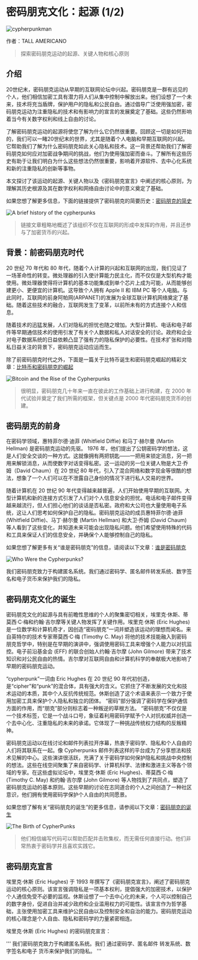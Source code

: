 # 密码朋克文化：起源 (1/2) 

![cypherpunkman](img/cypherpunkman.jpg)

作者：TALL AMERICANO

> 探索密码朋克运动的起源、关键人物和核心原则


## 介绍

20世纪末，密码朋克运动从早期的互联网论坛中兴起。密码朋克是一群有远见的个人，他们相信加密工具有潜力将人们从集中控制中解放出来。他们设想了一个未来，技术将充当盾牌，保护用户的隐私和公民自由。通过倡导广泛使用强加密，密码朋克运动为注重隐私的技术和有影响力的宣言的发展奠定了基础。这些仍然影响着当今有关数字权利和线上自由的讨论。

了解密码朋克运动的起源将使您了解为什么它仍然很重要。回顾这一切是如何开始的，我们可以一睹20世纪末的世界，尤其是随着个人电脑和早期互联网的兴起。它帮助我们了解为什么密码朋克如此关心隐私和技术。这一背景还帮助我们了解密码朋克如何应对加密战争期间的挑战，他们为使用强加密而奋斗。了解所有这些历史有助于让我们明白为什么这些想法仍然很重要，影响着开源软件、去中心化系统和新的注重隐私的创新等事物。

本文探讨了该运动的起源、关键人物以及《密码朋克宣言》中阐述的核心原则，为理解其历史根源及其在数字权利和网络自由讨论中的意义奠定了基础。

如果您想了解更多信息，下面的链接提供了密码朋克的简要历史：[密码朋克的简史](https://medium.com/thedarkside/a-brief-history-of-the-cypherpunks-31ae447a14f)

![A brief history of the cypherpunks](img/Abriefhistoryofthecypherpunks.webp)

> 链接文章粗略地概述了该组织不仅在互联网的形成中发挥的作用，并且还参与了加密货币的兴起。


## 背景：前密码朋克时代

20 世纪 70 年代和 80 年代，随着个人计算的兴起和互联网的出现，我们见证了一场革命性的转变。微处理器的引入使计算能力民主化，而不仅仅是大型机构才能使用。微处理器使得将计算机的基本功能集成到单个芯片上成为可能，从而能够创建更小、更便宜的计算机。这导致个人拥有 Apple II 和 IBM PC 等个人电脑。与此同时，互联网的前身阿帕网(ARPANET)的发展为全球互联计算机网络奠定了基础。随着这些技术的融合，互联网发生了变革，以前所未有的方式连接个人和信息。

随着技术的迅猛发展，人们对隐私的担忧也随之增加。大型计算机、电话和电子邮件等早期通信技术的使用引发了有关个人数据和私人对话安全的讨论。政府和企业对电子数据系统的日益依赖凸显了强有力的隐私保护的必要性。在技​​术扩张和对隐私日益关注的背景下，密码朋克运动应运而生。

除了前密码朋克时代之外，下面是一篇关于比特币诞生和密码朋克崛起的精彩文章：[比特币和密码朋克的崛起](https://www.coindesk.com/markets/2016/04/09/bitcoin-and-the-rise-of-the-cypherpunks/?ref=cypherpunktimes.com)

![Bitcoin and the Rise of the Cypherpunks](img/BitcoinandtheRiseoftheCypherpunks.png)

> 很明显，密码朋克几十年来一直在彼此的工作基础上进行构建，在 2000 年代试验并奠定了我们所需的框架，但关键点是 2000 年代密码朋克货币的创建。


## 密码朋克的前身

在密码学领域，惠特菲尔德·迪菲 (Whitfield Diffie) 和马丁·赫尔曼 (Martin Hellman) 是密码朋克运动的先驱。 1976 年，他们提出了公钥密码学的想法，这是人们安全交谈的一种方式。这就像拥有两把钥匙——一把用来锁定消息，另一把用来解锁消息，从而使数字对话变得私密。这一运动的另一位关键人物是大卫·乔姆（David Chaum）在 20 世纪 80 年代，引入了混合网络和数字现金等很酷的想法，想象了一个人们可以在不泄露自己身份的情况下进行私人交易的世界。

随着计算机在 20 世纪 90 年代变得越来越普遍，人们开始使用早期的互联网。大型计算机和新的连接方式引发了人们对个人信息安全的担忧。电话和电子邮件变得越来越流行，但人们担心他们的谈话是否私密。政府和大公司也大量使用电子系统，这让人们思考如何保护自己的隐私。密码朋克运动的成员惠特菲尔德·迪菲 (Whitfield Diffie)、马丁·赫尔曼 (Martin Hellman) 和大卫·乔姆 (David Chaum) 等人看到了这些变化，并知道未来可能会出现隐私问题。他们希望使用特殊的代码和工具来保证人们的信息安全，并确保个人能够控制自己的隐私。

如果您想了解更多有关“谁是密码朋克”的信息，请阅读以下文章：[谁是密码朋克](https://medium.com/coinmonks/who-were-the-cypherpunks-c6f081689e16)

![Who Were the Cypherpunks?](img/WhoWeretheCypherpunks?.png)

我们密码朋克致力于构建匿名系统。我们通过密码学、匿名邮件转发系统、数字签名和电子货币来保护我们的隐私。


## 密码朋克文化的诞生

密码朋克文化的起源与具有前瞻性思维的个人的聚集密切相关，埃里克·休斯、蒂莫西·C·梅和约翰·吉尔摩等关键人物发挥了关键作用。埃里克·休斯 (Eric Hughes) 是一位数学和计算机奇才，因创造“密码朋克”一词并塑造该运动的理想而闻名。来自英特尔的技术专家蒂莫西·C·梅 (Timothy C. May) 将他的技术技能融入到密码朋克哲学中，特别是在早期的演讲中，强调使用密码工具来增强个人能力以对抗监控。电子前沿基金会 (EFF) 的联合创始人约翰·吉尔摩 (John Gilmore) 带来了技术知识和对公民自由的热情。吉尔摩对互联网自由和计算机科学的奉献极大地影响了早期的密码朋克运动。

“cypherpunk”一词由 Eric Hughes 在 20 世纪 90 年代初创造，是“cipher”和“punk”的混合体，具有强大的含义。它抓住了不断发展的文化和技术运动的本质，其中个人反抗传统规范。休斯创造了这个术语来表示一个致力于使用加密工具来保护个人隐私和独立的团体。 “密码”部分强调了密码学在保护通信方面的作用，而“朋克”部分则标志着一种叛逆的草根方法。 “密码朋克”不仅仅是一个技术标签，它是一个战斗口号，象征着利用密码学赋予个人对抗权威并创造一个去中心化、注重隐私的未来的承诺。它体现了一种挑战传统权力结构的反叛精神。

密码朋克运动以在线讨论和邮件列表拉开序幕，热衷于密码学、隐私和个人自由的人们将其联系在一起。像 Cypherpunks 邮件列表这样的平台成为了分享想法和技术见解的中心。这些演讲很活跃，充满了关于密码学如何保护隐私和挑战中央控制的想法。这些在线空间聚集了来自密码学、计算机科学、法律和激进主义等各个领域的专家。在这些虚拟论坛中，埃里克·休斯 (Eric Hughes)、蒂莫西·C·梅 (Timothy C. May) 和约翰·吉尔摩 (John Gilmore) 等人物找到了共同点，塑造了密码朋克运动的基本原则。这些早期的讨论在志同道合的个人之间创造了一种社区意识，他们拥有使用密码学保护个人自由的共同愿景。

如果您想了解有关“密码朋克的诞生”的更多信息，请参阅以下文章：[密码朋克的诞生](https://medium.com/@cipherpunks/the-birth-of-cypherpunks-311a5a458598)

![The Birth of CypherPunks](img/TheBirthofCypherPunks.png)

> 他们相信编写代码可以帮助匹配并击败集权，而无需任何直接行动。他们非常热衷于密码学并且喜欢实践它。


## 密码朋克宣言

埃里克·休斯 (Eric Hughes) 于 1993 年撰写了《密码朋克宣言》，阐述了密码朋克运动的核心原则。该宣言强调隐私是一项基本权利，提倡强大的加密技术，以保护个人通信免受不必要的监视。休斯设想了一个去中心化的未来，个人可以控制自己的数字身份，促进自治并减少政府和企业滥用权力的可能性。该宣言作为哲学基础，主张使用加密工具来维护公民自由以及控制安全和自治的能力。密码朋克运动的核心理念是个人自由、隐私和密码学的力量紧密相连。

埃里克·休斯 (Eric Hughes) 的密码朋克宣言：

'''
我们密码朋克致力于构建匿名系统。我们
通过密码学、匿名邮件
转发系统、数字签名和电子
货币来保护我们的隐私。
'''




























